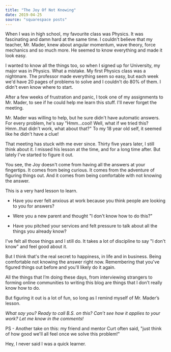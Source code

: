 ```yaml
---
title: "The Joy Of Not Knowing"
date: 2019-04-25
source: "squarespace posts"
---
```



When I was in high school, my favourite class was Physics. It was fascinating and damn hard at the same time. I couldn't believe that my teacher, Mr. Mader, knew about angular momentum, wave theory, force mechanics and so much more. He seemed to know everything and made it look easy.

I wanted to know all the things too, so when I signed up for University, my major was in Physics. What a mistake. My first Physics class was a nightmare. The professor made everything seem so easy, but each week we'd have 20 pages of problems to solve and I couldn't do 80% of them. I didn't even know where to start.

After a few weeks of frustration and panic, I took one of my assignments to Mr. Mader, to see if he could help me learn this stuff. I'll never forget the meeting.

Mr. Mader was willing to help, but he sure didn't have automatic answers. For every problem, he's say "Hmm...cool! Well, what if we tried this? Hmm..that didn't work, what about that?" To my 18 year old self, it seemed like he didn't have a clue!

That meeting has stuck with me ever since. Thirty five years later, I still think about it. I missed his lesson at the time, and for a long time after. But lately I've started to figure it out.

You see, the Joy doesn't come from having all the answers at your fingertips. It comes from being curious. It comes from the adventure of figuring things out. And it comes from being comfortable with not knowing the answer.

This is a very hard lesson to learn.

- Have you ever felt anxious at work because you think people are looking to you for answers?
    
- Were you a new parent and thought "I don't know how to do this?"
    
- Have you pitched your services and felt pressure to talk about all the things you already know?
    

I've felt all those things and I still do. It takes a lot of discipline to say "I don't know" and feel good about it.

But I think that's the real secret to happiness, in life and in business. Being comfortable not knowing the answer right now. Remembering that you've figured things out before and you'll likely do it again.

All the things that I’m doing these days, from interviewing strangers to forming online communities to writing this blog are things that I don’t really know how to do.

But figuring it out is a lot of fun, so long as I remind myself of Mr. Mader’s lesson.

_What say you? Ready to call B.S. on this? Can’t see how it applies to your work? Let me know in the comments!_

PS - Another take on this: my friend and mentor Curt often said, "just think of how good we'll all feel once we solve this problem!"

Hey, I never said I was a quick learner.

